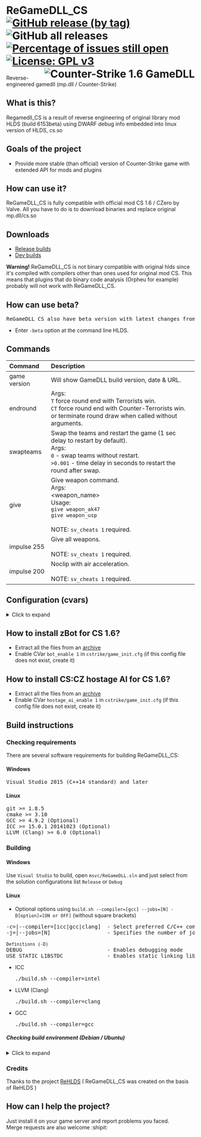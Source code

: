 # ReGameDLL_CS [![GitHub release (by tag)](https://img.shields.io/github/downloads/s1lentq/ReGameDLL_CS/latest/total)](https://github.com/s1lentq/ReGameDLL_CS/releases/latest) ![GitHub all releases](https://img.shields.io/github/downloads/s1lentq/ReGameDLL_CS/total) [![Percentage of issues still open](http://isitmaintained.com/badge/open/s1lentq/ReGameDLL_CS.svg)](http://isitmaintained.com/project/s1lentq/ReGameDLL_CS "Percentage of issues still open") [![License: GPL v3](https://img.shields.io/badge/License-GPL%20v3-blue.svg)](https://www.gnu.org/licenses/gpl-3.0) <img align="right" src="https://cloud.githubusercontent.com/assets/5860435/20008568/b3623150-a2d3-11e6-85f3-0d6571045fc9.png" alt="Counter-Strike 1.6 GameDLL" />
Reverse-engineered gamedll (mp.dll / Counter-Strike)

## What is this?
Regamedll_CS is a result of reverse engineering of original library mod HLDS (build 6153beta) using DWARF debug info embedded into linux version of HLDS, cs.so

## Goals of the project
* Provide more stable (than official) version of Counter-Strike game with extended API for mods and plugins

## How can use it?
ReGameDLL_CS is fully compatible with official mod CS 1.6 / CZero by Valve. All you have to do is to download binaries and replace original mp.dll/cs.so

## Downloads
* [Release builds](https://github.com/s1lentq/ReGameDLL_CS/releases)
* [Dev builds](https://github.com/s1lentq/ReGameDLL_CS/actions/workflows/build.yml)

<b>Warning!</b> ReGameDLL_CS is not binary compatible with original hlds since it's compiled with compilers other than ones used for original mod CS.
This means that plugins that do binary code analysis (Orpheu for example) probably will not work with ReGameDLL_CS.

## How can use beta?
<pre>ReGameDLL_CS also have beta version with latest changes from official version of Counter-Strike.</pre>
* Enter `-beta` option at the command line HLDS.

## Commands
| Command                             | Description                                     |
| :---------------------------------- | :---------------------------------------------- |
| game version                        | Will show GameDLL build version, date & URL. |
| endround                            | Args:<br/>`T` force round end with Terrorists win. <br/>`CT` force round end with Counter-Terrorists win. <br/> or terminate round draw when called without arguments. |
| swapteams                           | Swap the teams and restart the game (1 sec delay to restart by default).<br/> Args: <br/>`0` - swap teams without restart. <br/> `>0.001` - time delay in seconds to restart the round after swap. |
| give                                | Give weapon command.<br/> Args:<br/><weapon_name><br/>Usage:<br/>`give weapon_ak47`<br/>`give weapon_usp`<br/><br/>NOTE: `sv_cheats 1` required. |
| impulse 255                         | Give all weapons.<br/><br/>NOTE: `sv_cheats 1` required. |
| impulse 200                         | Noclip with air acceleration.<br/><br/>NOTE: `sv_cheats 1` required. |

## Configuration (cvars)
<details>
<summary>Click to expand</summary>

| CVar                               | Default | Min | Max          | Description                                    |
| :--------------------------------- | :-----: | :-: | :----------: | :--------------------------------------------- |
| mp_freeforall                      | 0       | 0   | 1            | The style of gameplay where there aren't any teams (FFA mode)<br/>`0` disabled <br/>`1` enabled |
| mp_autoteambalance                 | 1       | 0   | 2            | Auto balancing of teams.<br/>`0` disabled <br/>`1` on after next round<br/>`2` on next round |
| mp_buytime                         | 1.5     | 0.0 | -            | Designate the desired amount of buy time for each round. (in minutes)<br />`-1` means no time limit<br />`0` disable buy |
| mp_maxmoney                        | 16000   | 0   | `999999`     | The maximum allowable amount of money in the game |
| mp_round_infinite                  | 0       | 0   | 1            | Flags for fine grained control (choose as many as needed)<br/>`0` disabled<br/>`1` enabled<br/><br/>or flags<br/>`a` block round time round end check<br/>`b` block needed players round end check<br/>`c` block VIP assassination/success round end check<br/>`d` block prison escape round end check<br/>`e` block bomb round end check<br/>`f` block team extermination round end check<br/>`g` block hostage rescue round end check<br/>`h` block VIP assassination/success round time end check<br/>`i` block prison escape round time end check<br/>`j` block bomb round time end check<br/>`k` block hostage rescue round time end check<br/><br/>`Example setting:` "ae" blocks round time and bomb round end checks |
| mp_roundover                       | 0       | 0   | 3            | The round by expired time will be over, if on a map it does not have the scenario of the game.<br/>`0` disabled<br/>`1` end of the round with a draw<br/>`2` round end with Terrorists win<br/>`3` round end with Counter-Terrorists win |
| mp_round_restart_delay             | 5       | -   | -            | Number of seconds to delay before restarting a round after a win. |
| mp_hegrenade_penetration           | 0       | 0   | 1            | Disable grenade damage through walls.<br/>`0` disabled<br/>`1` enabled |
| mp_nadedrops                       | 0       | 0   | 2            | Drop a grenade after player death.<br/>`0` disabled<br/>`1` drop first available grenade<br/>`2` drop all grenades |
| mp_weapondrop                      | 1       | 0   | 3            | Drop player weapon after death.<br/>`0` do not drop weapons after death<br/>`1` drop best/heaviest weapon after death<br/>`2` drop active weapon after death<br/>`3` drop all weapons after death (primary and secondary) |
| mp_ammodrop                        | 1       | 0   | 2            | Drop ammo on weapon boxes on death or manual drop.<br/>`0` always keep ammo on player<br/>`1` drop all ammo only after death<br/>`2` drop all ammo whenever player drops a weapon |
| mp_roundrespawn_time               | 20      | 0   | -            | Player cannot respawn until next round if more than N seconds has elapsed since the beginning round.<br />`-1` means no time limit<br /> |
| mp_auto_reload_weapons             | 0       | 0   | 1            | Automatically reload each weapon on player spawn.<br/>`0` disabled<br/>`1` enabled |
| mp_refill_bpammo_weapons           | 0       | 0   | 2            | Refill amount of backpack ammo up to the max.<br/>`0` disabled<br/>`1` refill backpack ammo on player spawn<br/>`2` refill backpack ammo on player spawn and on the purchase of the item |
| mp_infinite_ammo                   | 0       | 0   | 2            | Sets the mode infinite ammo for weapons.<br/>`0` disabled<br/>`1` weapon clip infinite<br/>`2` weapon bpammo infinite (This means for reloading) |
| mp_infinite_grenades               | 0       | 0   | 1            | Enable infinite grenades.<br/>`0` disabled<br/>`1` grenades infinite |
| mp_auto_join_team                  | 0       | 0   | 1            | Automatically joins the team.<br/>`0` disabled<br/>`1` enable (Use in conjunction with the cvar humans_join_team any/CT/T) |
| mp_max_teamkills                   | 3       | 0   | -            | Maximum number of allowed teamkills before autokick. Used when enabled mp_autokick. |
| mp_fragsleft                       | -       | -   | -            | Is the number of frags left, if you have set mp_fraglimit. You just type mp_fragsleft in server console, and it tells you the number of frags left depending of mp_fraglimit. |
| mp_fraglimit                       | 0       | 0   | -            | If set to something other than 0, when anybody’s scored reaches mp_fraglimit the server changes map.<br />`0` means no limit |
| mp_timeleft                        | -       | -   | -            | Is the number of time left before the map changes, if you have set mp_timelimit. You just type mp_timeleft in server console, and it tells you the number of time left depending of mp_timelimit. |
| mp_timelimit                       | 0       | -   | -            | Period between map rotations.<br />`0` means no limit |
| mp_forcerespawn                    | 0       | 0   | -            | Players will automatically respawn when killed.<br/>`0` disabled<br/>`>0.00001` time delay to respawn |
| mp_hostage_hurtable                | 1       | 0   | 1            | The hostages can take damage.<br/>`0` disabled<br/>`1` from any team<br/>`2` only from `CT`<br/>`3` only from `T` |
| mp_show_radioicon                  | 1       | 0   | 1            | Show radio icon.<br/>`0` disabled<br/>`1` enabled |
| mp_show_scenarioicon               | 0       | 0   | 1            | Show scenario icon in HUD such as count of alive hostages or ticking bomb.<br/>`0` disabled<br/>`1` enabled |
| mp_old_bomb_defused_sound          | 1       | 0   | 1            | Play "Bomb has been defused" sound instead of "Counter-Terrorists win" when bomb was defused<br/>`0` disabled<br/>`1` enabled |
| showtriggers                       | 0       | 0   | 1            | Debug cvar shows triggers. |
| sv_alltalk                         | 0       | 0   | 5            | When players can hear each other ([further explanation](../../wiki/sv_alltalk)).<br/>`0` dead don't hear alive<br/>`1` no restrictions<br/>`2` teammates hear each other<br/>`3` Same as 2, but spectators hear everybody<br/>`4` alive hear alive, dead hear dead and alive.<br/>`5` alive hear alive teammates, dead hear dead and alive.
| bot_deathmatch                     | 0       | 0   | 1            | Sets the mode for the zBot.<br/>`0` disabled<br/>`1` enable mode Deathmatch and not allow to do the scenario |
| bot_quota_mode                     | normal  | -   | -            | Determines the type of quota.<br/>`normal` default behaviour<br/>`fill` the server will adjust bots to keep `N` players in the game, where `N` is bot_quota<br/>`match` the server will maintain a `1:N` ratio of humans to bots, where `N` is bot_quota |
| bot_join_delay                     | 0       | -   | -            | Prevents bots from joining the server for this many seconds after a map change. |
| bot_freeze                         | 0       | 0   | 1            | Prevents bots on your server from moving.<br/>`0` disabled<br/>`1` enabled |
| mp_item_staytime                   | 300     | -   | -            | Time to remove item that have been dropped from the players. |
| mp_legacy_bombtarget_touch         | 1       | 0   | 1            | Legacy func_bomb_target touch. New one is more strict. <br/>`0` New behavior<br/>`1` Legacy behavior|
| mp_respawn_immunitytime            | 0       | 0   | -            | Specifies the players defense time after respawn. (in seconds).<br/>`0` disabled<br/>`>0.00001` time delay to remove protection |
| mp_respawn_immunity_effects        | 1       | 0   | 1            | Enable effects on player spawn protection.<br/>`0` disabled<br/>`1` enable (Use in conjunction with the cvar mp_respawn_immunitytime) |
| mp_respawn_immunity_force_unset    | 1       | 0   | 2            | Force unset spawn protection if the player doing any action.<br/>`0` disabled<br/>`1` when moving and attacking<br/>`2` only when attacking |
| mp_kill_filled_spawn               | 1       | 0   | 1            | Kill the player in filled spawn before spawning some one else (Prevents players stucking in each other).<br />Only disable this if you have semiclip or other plugins that prevents stucking.<br/>`0` disabled<br/>`1` enabled |
| mp_allow_point_servercommand       | 0       | 0   | 1            | Allow use of point_servercommand entities in map.<br/>`0` disallow<br/>`1` allow<br/>`NOTE`: Potentially dangerous for untrusted maps. |
| mp_hullbounds_sets                 | 1       | 0   | 1            | Sets mins/maxs hull bounds for the player.<br/>`0` disabled<br/>`1` enabled |
| mp_unduck_method                   | 0       | 0   | 1            | Don't unduck if ducking isn't finished yet.<br/>`0` disabled<br/>`1` enabled<br/>`NOTE`: This also prevents double duck. |
| mp_scoreboard_showhealth           | 3       | -1  | 5            | Show `HP` field into a scoreboard.<br/>`-1` disabled<br/>`0` don't send any update for `HP` field to any clients<br/>`1` show only Terrorist `HP` field to all clients<br/>`2` show only CT `HP` field to all clients<br/>`3` show `HP` field to teammates<br/>`4` show `HP` field to all clients<br/>`5` show `HP` field to teammates and spectators |
| mp_scoreboard_showmoney            | 3       | -1  | 5            | Show `Money` field into a scoreboard.<br/>`-1` disabled<br/>`0` don't send any update for `Money` field to any clients<br/>`1` show only Terrorist `Money` field to all clients<br/>`2` show only CT `Money` field to all clients<br/>`3` show `Money` field to teammates<br/>`4` show `Money` field to all clients<br/>`5` show `Money` field to teammates and spectators |
| mp_scoreboard_showdefkit           | 1       | 0   | 1            | Show `D. Kit` field into a scoreboard for teammates.<br/>`0` disabled<br/>`1` enabled<br/>`NOTE`: If you don't want to show `D. Kit` field for dead enemies then disable this CVar or configure mp_forcecamera |
| ff_damage_reduction_bullets        | 0.35    | 0.0 | 1.0          | How much to reduce damage done to teammates when shot.<br/> Range is from `0` - `1` (with 1 being damage equal to what is done to an enemy) |
| ff_damage_reduction_grenade        | 0.25    | 0.0 | 1.0          | How much to reduce damage done to teammates by a thrown grenade.<br/> Range is from `0` - `1` (with 1 being damage equal to what is done to an enemy) |
| ff_damage_reduction_grenade_self   | 1.0     | 0.0 | 1.0          | How much to damage a player does to himself with his own grenade.<br/> Range is from `0` - `1` (with 1 being damage equal to what is done to an enemy) |
| ff_damage_reduction_other          | 0.35    | 0.0 | 1.0          | How much to reduce damage done to teammates by things other than bullets and grenades.<br/> Range is from `0` - `1` (with 1 being damage equal to what is done to an enemy) |
| mp_afk_bomb_drop_time              | 0       | 5.0 | -            | Player that have never moved sience they last move will drop the bomb after this amount of time. (in seconds).<br/>`0` disabled<br/>`>5.0` delay to drop |
| mp_radio_timeout                   | 1.5     | 0.0 | -            | Delay between player Radio messages. (in seconds).<br/>`0` disable delay |
| mp_radio_maxinround                | 60      | -   | -            | Maximum Radio messages count for player per round.<br/>`0` disable radio messages |
| mp_buy_anywhere                    | 0       | 0   | 3            | When set, players can buy anywhere, not only in buyzones.<br/> `0` disabled.<br/>`1` both teams <br/>`2` only Terrorists team <br/>`3` only CT team |
| mp_t_default_grenades              | ""        | "" | -           | The default grenades that the Ts will spawn with. |
| mp_t_give_player_knife             | 1         | 0  | 1           | Whether Terrorist player spawn with knife. |
| mp_t_default_weapons_primary       | ""        | "" | -           | The default primary (rifle) weapon that the Ts will spawn with. |
| mp_t_default_weapons_secondary     | "glock18" | "" | -           | The default secondary (pistol) weapon that the Ts will spawn with. |
| mp_ct_default_grenades             | ""        | "" | -           | The default grenades that the CTs will spawn with. |
| mp_ct_give_player_knife            | 1         | 0  | 1           | Whether Counter-Terrorist player spawn with knife. |
| mp_ct_default_weapons_primary      | ""        | "" | -           | The default primary (rifle) weapon that the CTs will spawn with. |
| mp_ct_default_weapons_secondary    | "usp"     | "" | -           | The default secondary (pistol) weapon that the CTs will spawn with. |
| mp_default_weapons_random          | 0       | 0   | 1            | Randomize default weapons (if there are multiple).<br/> `0` disabled<br/>`1` enabled |
| mp_give_player_c4                  | 1       | 0   | 1            | Whether this map should spawn a C4 bomb for a player or not.<br/> `0` disabled<br/>`1` enabled |
| mp_weapons_allow_map_placed        | 1       | 0   | 1            | When set, map weapons (located on the floor by map) will be shown.<br/> `0` hide all map weapons.<br/>`1` enabled<br/>`NOTE`: Effect will work after round restart. |
| mp_free_armor                      | 0       | 0   | 2            | Give free armor on player spawn.<br/>`0` disabled <br/>`1` Give Kevlar <br/>`2` Give Kevlar + Helmet |
| mp_team_flash                      | 1       | -1  | 1            | Sets the behaviour for Flashbangs on teammates.<br/>`-1` Don't affect teammates neither flash owner <br/>`0` Don't affect teammates <br/>`1` Affects teammates |
| mp_fadetoblack                     | 0       | 0   | 2            | Observer's screen will fade to black on kill event or permanent.<br/> `0` No fade.<br/>`1` Fade to black and won't be able to watch anybody.<br/>`2` fade to black only on kill moment. |
| mp_falldamage                      | 1       | 0   | 1            | Damage from falling.<br/>`0` disabled <br/>`1` enabled |
| sv_allchat                         | 1       | 0   | 1            | Players can receive all other players text chat, team restrictions apply<br/>`0` disabled <br/>`1` enabled |
| sv_autobunnyhopping                | 0       | 0   | 1            | Players automatically re-jump while holding jump button.<br/>`0` disabled <br/>`1` enabled |
| sv_enablebunnyhopping              | 0       | 0   | 1            | Allow player speed to exceed maximum running speed.<br/>`0` disabled <br/>`1` enabled |
| mp_plant_c4_anywhere               | 0       | 0   | 1            | When set, players can plant anywhere, not only in bombsites.<br/>`0` disabled <br/>`1` enabled |
| mp_give_c4_frags                   | 3       | -   | -            | How many bonuses (frags) will get the player who defused or exploded the bomb. |
| mp_hostages_rescued_ratio          | 1.0     | 0.0 | 1.0          | Ratio of hostages rescued to win the round. |
| mp_legacy_vehicle_block            | 1       | 0   | 1            | Legacy func_vehicle behavior when blocked by another entity.<br/>`0` New behavior <br/>`1` Legacy behavior |
| mp_dying_time                      | 3.0     | 0.0 | -            | Time for switch to free observing after death.<br/>`0` - disable spectating around death.<br/>`>0.00001` - time delay to start spectate.<br/>`NOTE`: The countdown starts when the player’s death animation is finished. |
| mp_deathmsg_flags                  | abc     | 0   | -            | Sets a flags for extra information in the player's death message.<br/>`0` disabled<br/>`a` position where the victim died<br/>`b` index of the assistant who helped the attacker kill the victim<br/>`c` rarity classification bits, e.g., `blinkill`, `noscope`, `penetrated`, etc. |
| mp_assist_damage_threshold         | 40      | 0   | 100          | Sets the percentage of damage needed to score an assist. |
| mp_freezetime_duck                 | 1       | 0   | 1            | Allow players to duck during freezetime.<br/> `0` disabled<br/>`1` enabled |
| mp_freezetime_jump                 | 1       | 0   | 1            | Allow players to jump during freezetime.<br/> `0` disabled<br/>`1` enabled |
| mp_defuser_allocation              | 0       | 0   | 2            | Give defuser on player spawn.<br/> `0` disabled<br/>`1` Random players. <br/>`2` All players. |
| mp_location_area_info              | 0       | 0   | 3            | Enable location area info.<br/> `0` disabled<br/>`1` show location below HUD radar.<br/>`2` show location in HUD chat. `NOT RECOMMENDED!` [:speech_balloon:](## "Not all client builds are compatible")<br/>`3` both displayed. `NOT RECOMMENDED!` [:speech_balloon:](## "Not all client builds are compatible")<br/><br/>`NOTE`: Navigation `maps/.nav` file required and should contain place names<br/>`NOTE`: If option `2` or `3` is enabled, be sure to enable `mp_chat_loc_fallback 1` |
| mp_item_respawn_time               | 30      | 0.0 | -            | The respawn time for items (such as health packs, armor, etc.). |
| mp_weapon_respawn_time             | 20      | 0.0 | -            | The respawn time for weapons. |
| mp_ammo_respawn_time               | 20      | 0.0 | -            | The respawn time for ammunition. |
| mp_vote_flags                      | km      | 0   | -            | Vote systems enabled in server.<br/>`0` voting disabled<br/>`k` votekick enabled via `vote` command<br/>`m` votemap enabled via `votemap` command |
| mp_votemap_min_time                | 180     | 0.0 | -            | Minimum seconds that must elapse on map before `votemap` command can be used. |
| mp_jump_height                     | 45      | 0.0 | -            | Player jump height. |
| bot_excellent_morale               | 0       | 0   | 1            | Bots always have great morale regardless of defeat or victory. |
| mp_randomspawn                     | 0       | 0   | 1            | Random player spawns<br/>`0` disabled <br/>`1` enabled<br/>`NOTE`: Navigation `maps/.nav` file required |

</details>

## How to install zBot for CS 1.6?
* Extract all the files from an [archive](regamedll/extra/zBot/bot_profiles.zip?raw=true)
* Enable CVar `bot_enable 1` in `cstrike/game_init.cfg` (if this config file does not exist, create it)

## How to install CS:CZ hostage AI for CS 1.6?
* Extract all the files from an [archive](regamedll/extra/HostageImprov/host_improv.zip?raw=true)
* Enable CVar `hostage_ai_enable 1` in `cstrike/game_init.cfg` (if this config file does not exist, create it)

## Build instructions
### Checking requirements
There are several software requirements for building ReGameDLL_CS:

#### Windows
<pre>
Visual Studio 2015 (C++14 standard) and later
</pre>

#### Linux
<pre>
git >= 1.8.5
cmake >= 3.10
GCC >= 4.9.2 (Optional)
ICC >= 15.0.1 20141023 (Optional)
LLVM (Clang) >= 6.0 (Optional)
</pre>

### Building

#### Windows
Use `Visual Studio` to build, open `msvc/ReGameDLL.sln` and just select from the solution configurations list `Release` or `Debug`

#### Linux

* Optional options using `build.sh --compiler=[gcc] --jobs=[N] -D[option]=[ON or OFF]` (without square brackets)

<pre>
-c=|--compiler=[icc|gcc|clang]  - Select preferred C/C++ compiler to build
-j=|--jobs=[N]                  - Specifies the number of jobs (commands) to run simultaneously (For faster building)

<sub>Definitions (-D)</sub>
DEBUG                           - Enables debugging mode
USE_STATIC_LIBSTDC              - Enables static linking library libstdc++
</pre>

* ICC          <pre>./build.sh --compiler=intel</pre>
* LLVM (Clang) <pre>./build.sh --compiler=clang</pre>
* GCC          <pre>./build.sh --compiler=gcc</pre>

##### Checking build environment (Debian / Ubuntu)

<details>
<summary>Click to expand</summary>

<ul>
<li>
Installing required packages
<pre>
sudo dpkg --add-architecture i386
sudo apt-get update
sudo apt-get install -y gcc-multilib g++-multilib
sudo apt-get install -y build-essential
sudo apt-get install -y libc6-dev libc6-dev-i386
</pre>
</li>

<li>
Select the preferred C/C++ Compiler installation
<pre>
1) sudo apt-get install -y gcc g++
2) sudo apt-get install -y clang
</pre>
</li>
</ul>

</details>

### Credits
Thanks to the project [ReHLDS](https://github.com/dreamstalker/rehlds) ( ReGameDLL_CS was created on the basis of ReHLDS )

## How can I help the project?
Just install it on your game server and report problems you faced.<br />
Merge requests are also welcome :shipit:
